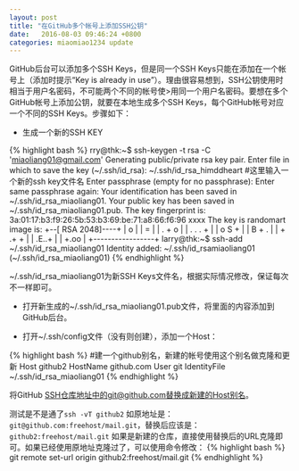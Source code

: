```yaml
---
layout: post
title: "在GitHub多个帐号上添加SSH公钥"
date:   2016-08-03 09:46:24 +0800
categories: miaomiao1234 update
---
```


GitHub后台可以添加多个SSH Keys，但是同一个SSH Keys只能在添加在一个帐号上（添加时提示“Key is already in use”）。理由很容易想到，SSH公钥使用时相当于用户名密码，不可能两个不同的帐号使>用同一个用户名密码。要想在多个GitHub帐号上添加公钥，就要在本地生成多个SSH Keys，每个GitHub帐号对应一个不同的SSH Keys。步骤如下：

- 生成一个新的SSH KEY

{% highlight bash %}
rry@thk:~$ ssh-keygen -t rsa -C 'miaoliang01@gmail.com'
Generating public/private rsa key pair.
Enter file in which to save the key (~/.ssh/id_rsa): ~/.ssh/id_rsa_himddheart #这里输入一个新的ssh key文件名
Enter passphrase (empty for no passphrase):
Enter same passphrase again:
Your identification has been saved in ~/.ssh/id_rsa_miaoliang01.
Your public key has been saved in ~/.ssh/id_rsa_miaoliang01.pub.
The key fingerprint is:
3a:01:17:b3:f9:26:5b:53:b3:69:be:71:a8:66:f6:96 xxxx
The key is randomart image is:
+--[ RSA 2048]----+
|      o          |
|       =         |
|    . +   o      |
|     . . . +     |
|      o S +      |
|       B + .     |
|      +  .+ +    |
|       .E..+     |
|       +.oo      |
+-----------------+
larry@thk:~$ ssh-add ~/.ssh/id_rsa_miaoliang01
Identity added: ~/.ssh/id_rsamiaoliang01 (~/.ssh/id_rsa_miaoliang01)
{% endhighlight %}

~/.ssh/id_rsa_miaoliang01为新SSH Keys文件名，根据实际情况修改，保证每次不一样即可。

- 打开新生成的~/.ssh/id_rsa_miaoliang01.pub文件，将里面的内容添加到GitHub后台。

- 打开~/.ssh/config文件（没有则创建），添加一个Host：

{% highlight bash %}
#建一个github别名，新建的帐号使用这个别名做克隆和更新
Host github2
HostName github.com
User git
IdentityFile ~/.ssh/id_rsa_miaoliang01
{% endhighlight %}

将GitHub SSH仓库地址中的git@github.com替换成新建的Host别名。

测试是不是通了`ssh -vT github2`
如原地址是：`git@github.com:freehost/mail.git`，替换后应该是：`github2:freehost/mail.git`
如果是新建的仓库，直接使用替换后的URL克隆即可。如果已经使用原地址克隆过了，可以使用命令修改：
{% highlight bash %}
git remote set-url origin github2:freehost/mail.git
{% endhighlight %}


